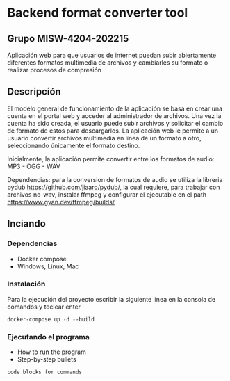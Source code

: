 
# Backend format converter tool
## Grupo MISW-4204-202215

Aplicación web para que usuarios de internet puedan subir abiertamente diferentes formatos multimedia de archivos y cambiarles su formato o realizar procesos de compresión

## Descripción

El modelo general de funcionamiento de la aplicación se basa en crear una cuenta en el portal web y acceder al administrador de archivos. Una vez la cuenta ha sido creada, el usuario puede subir archivos y solicitar el cambio de formato de estos para descargarlos. La aplicación web le permite a un usuario convertir archivos multimedia en línea de un formato a otro, seleccionando únicamente el formato destino.

Inicialmente, la aplicación permite convertir entre los formatos de audio: MP3 - OGG - WAV

Dependencias: para la conversion de formatos de audio se utiliza la libreria pydub https://github.com/jiaaro/pydub/, la cual requiere, para trabajar con archivos no-wav, instalar ffmpeg y configurar el ejecutable en el path https://www.gyan.dev/ffmpeg/builds/

## Inciando

### Dependencias

* Docker compose
* Windows, Linux, Mac

### Instalación

Para la ejecución del proyecto escribir la siguiente linea en la consola de comandos y teclear enter
```
docker-compose up -d --build
```
### Ejecutando el programa

* How to run the program
* Step-by-step bullets
```
code blocks for commands
```